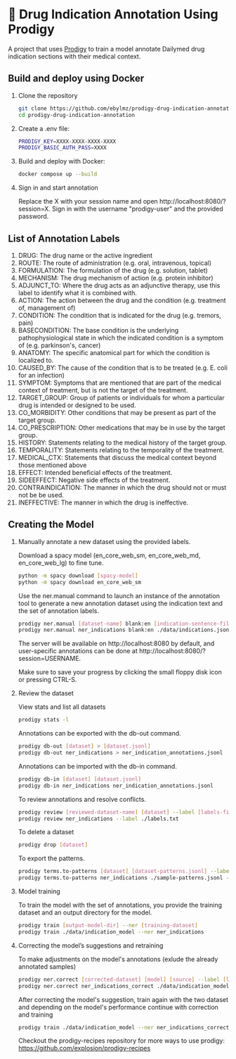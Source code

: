 # 💫 Drug Indication Annotation Using Prodigy

A project that uses [Prodigy](http://prodi.gy) to train a model annotate Dailymed drug indication sections with their medical context.

## Build and deploy using Docker

1. Clone the repository

    ```bash
    git clone https://github.com/ebylmz/prodigy-drug-indication-annotation
    cd prodigy-drug-indication-annotation
    ```

2. Create a .env file:

    ```bash
    PRODIGY_KEY=XXXX-XXXX-XXXX-XXXX
    PRODIGY_BASIC_AUTH_PASS=XXXX
    ```

3. Build and deploy with Docker:

    ```bash
    docker compose up --build
    ```

4. Sign in and start annotation
    
    Replace the X with your session name and open http://localhost:8080/?session=X. 
    Sign in with the username "prodigy-user" and the provided password. 

## List of Annotation Labels
1. DRUG: The drug name or the active ingredient
2. ROUTE: The route of administration (e.g. oral, intravenous, topical)
3. FORMULATION: The formulation of the drug (e.g. solution, tablet)
4. MECHANISM: The drug mechanism of action (e.g. protein inhibitor)
5. ADJUNCT_TO: Where the drug acts as an adjunctive therapy, use this label to identify what it is combined with.
6. ACTION: The action between the drug and the condition (e.g. treatment of, management of)
7. CONDITION: The condition that is indicated for the drug (e.g. tremors, pain)
8. BASECONDITION: The base condition is the underlying pathophysiological state in which the indicated condition is a symptom of (e.g. parkinson's, cancer)
9. ANATOMY: The specific anatomical part for which the condition is localized to.
10. CAUSED_BY: The cause of the condition that is to be treated (e.g. E. coli for an infection)
11. SYMPTOM: Symptoms that are mentioned that are part of the medical context of treatment, but is not the target of the treatment.
12. TARGET_GROUP: Group of patients or individuals for whom a particular drug is intended or designed to be used.
13. CO_MORBIDITY: Other conditions that may be present as part of the target group. 
14. CO_PRESCRIPTION: Other medications that may be in use by the target group.
15. HISTORY: Statements relating to the medical history of the target group.
16. TEMPORALITY: Statements relating to the temporality of the treatment.
17. MEDICAL_CTX: Statements that discuss the medical context beyond those mentioned above
18. EFFECT: Intended beneficial effects of the treatment.
19. SIDEEFFECT: Negative side effects of the treatment.
20. CONTRAINDICATION: The manner in which the drug should not or must not be be used.
21. INEFFECTIVE: The manner in which the drug is ineffective.


## Creating the Model

1. Manually annotate a new dataset using the provided labels.

    Download a spacy model (en_core_web_sm, en_core_web_md, en_core_web_lg) to fine tune.

    ```bash
    python -m spacy download [spacy-model] 
    python -m spacy download en_core_web_sm
    ```
    Use the ner.manual command to launch an instance of the annotation tool to generate a new annotation dataset using the indication text and the set of annotation labels.

    ```bash
    prodigy ner.manual [dataset-name] blank:en [indication-sentence-file-path] --label [labels-file-path]
    prodigy ner.manual ner_indications blank:en ./data/indications.jsonl --label ./labels.txt
    ```

    The server will be available on http://localhost:8080 by default, and user-specific annotations can be done at http://localhost:8080/?session=USERNAME. 

    Make sure to save your progress by clicking the small floppy disk icon or pressing CTRL-S.


1. Review the dataset

    View stats and list all datasets

    ```bash
    prodigy stats -l
    ```

    Annotations can be exported with the db-out command.

    ```bash
    prodigy db-out [dataset] > [dataset.jsonl]
    prodigy db-out ner_indications > ner_indication_annotations.jsonl
    ```

    Annotations can be imported with the db-in command.

    ```bash
    prodigy db-in [dataset] [dataset.jsonl]
    prodigy db-in ner_indications ner_indication_annotations.jsonl
    ```

    To review annotations and resolve conflicts.

    ```bash
    prodigy review [reviewed-dataset-name] [dataset] --label [labels-file-path]
    prodigy review ner_indications --label ./labels.txt
    ```
    
    To delete a dataset

    ```bash
    prodigy drop [dataset]
    ```

    To export the patterns.

    ```bash
    prodigy terms.to-patterns [dataset] [dataset-patterns.jsonl] --label [labels-file-path] -m blank:en
    prodigy terms.to-patterns ner_indications ./sample-patterns.jsonl --label ./labels.txt -m blank:en
    ```

2. Model training

    To train the model with the set of annotations, you provide the training dataset and an output directory for the model.
   
    ```bash
    prodigy train [output-model-dir] --ner [training-dataset] 
    prodigy train ./data/indication_model --ner ner_indications 
    ```

4. Correcting the model’s suggestions and retraining

    To make adjustments on the model's annotations (exlude the already annotated samples) 

    ```bash
    prodigy ner.correct [corrected-dataset] [model] [source] --label [labels-file-path] --exclude [previos-dataset]
    prodigy ner.correct ner_indications_correct ./data/indication_model/model-best ./data/indications.jsonl --label ./labels.txt --exclude ner_indications
    ```

    After correcting the model's suggestion, train again with the two dataset and depending on the model's performance continue with correction and training
    
    ```bash
    prodigy train ./data/indication_model --ner ner_indications_correct,ner_indications
    ```

    Checkout the prodigy-recipes repository for more ways to use prodigy: https://github.com/explosion/prodigy-recipes
